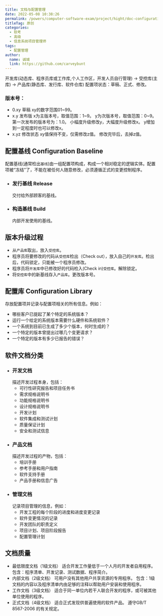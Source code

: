 ```yaml
---
title: 文档与配置管理
date: 2022-05-08 10:38:26
permalink: /powers/computer-software-exam/project/hight/doc-configuration/
titleTag: 原创
categories: 
  - 软考
  - 高级
  - 信息系统项目管理师
tags: 
  - 配置管理
author: 
  name: 诚城
  link: https://github.com/carveybunt
---
```

开发库(动态库、程序员库或工作库,个人工作区，开发人员自行管理) -> 受控库(主库) -> 产品库(静态库、发行库、软件仓库)
配置项状态：草稿、正式、修改。
### 版本号：
- 0.xy 草稿
  xy的数字范围01~99。
- x.y 发布版
  x为主版本号，取值范围：1~9。
  y为次版本号，取值范围：0~9。
  第一次发布的版本号为：1.0。
  小幅度升级修改y，大幅度升级修改x。
  y增加到一定程度时也可以修改x。
- x.yz 修改状态
  xy值保持不变，仅需修改z值。
  修改完毕后，去掉z值。
<!-- more -->
## 配置基线 Configuration Baseline
配置基线(通常检出`基线`)由一组配置项构成，构成一个相对稳定的逻辑实体。配置项被“冻结”了，不能在被任何人随意修改，必须遵循正式的变更控制程序。
- ### 发行基线 Release
  交付给外部顾客的基线。
- ### 构造基线 Build 
  内部开发使用的基线。

## 版本升级过程
- 从`产品库`取出，放入`受控库`。
- 程序员将要修改的代码从`受控库`检出（Check out），放入自己的`开发库`。检出后，代码锁定，只能被一个程序员修改。
- 程序员将`开发库`中已修改好的代码检入(Check in)`受控库`。解除锁定。
- 将`受控库`中的新基线存入`产品库`。更改版本号。
## 配置库 Configuration Library
存放配置项并记录与配置项相关的所有信息。例如：
- 哪些客户已提起了某个特定的系统版本？
- 运行一个给定的系统版本需要什么硬件和系统软件？
- 一个系统到目前已生成了多少个版本，何时生成的？
- 一个特定的版本曾提出过哪几个变更请求？
- 一个特定的版本有多少已报告的错误？
## 软件文档分类
- ### 开发文档
  描述开发过程本身，包括：
  - 可行性研究报告和项目任务书
  - 需求规格说明书
  - 功能规格说明书
  - 设计规格说明书
  - 开发计划
  - 软件集成和测试计划
  - 质量保证计划
  - 安全和测试信息
- ### 产品文档
  描述开发过程的产物，包括：
  - 培训手册
  - 参考手册和用户指南
  - 软件支持手册
  - 产品手册和信息广告
- ### 管理文档
  记录项目管理的信息，例如：
  - 开发工程的每个阶段的进度和进度变更记录
  - 软件变更情况的记录
  - 开发团队的职责定义
  - 项目计划、项目阶段报告
  - 配置管理计划
## 文档质量
- 最低限度文档（1级文档）
  适合开发工作量低于一个人月的开发者自用程序。
  包含：程序清单、开发记录、测试数据、程序简介。
- 内部文档（2级文档）
  可用户没有其他用户共享资源的专用程序。
  包含：1级文档的内容以及程序清单内由足够的注释以帮助用户安装和使用程序。
- 工作文档（3级文档）
  适合于同一单位内若干人联合开发的程序，或可被其他单位使用的程序。
- 正式文档（4级文档）
  适合正式发现供普遍使用的软件产品。
  遵守GB/T 8567-2006 的有关规定。